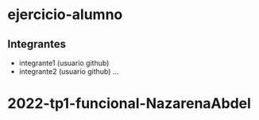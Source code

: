 # ejercicio-alumno

## Integrantes

- integrante1 (usuario github)
- integrante2 (usuario github)
...
# 2022-tp1-funcional-NazarenaAbdel
